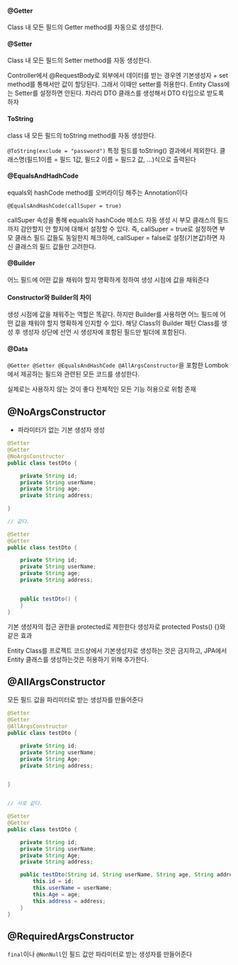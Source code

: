 #### @Getter

Class 내 모든 필드의 Getter method를 자동으로 생성한다.

#### @Setter
Class 내 모든 필드의 Setter method를 자동 생성한다.

Controller에서 @RequestBody로 외부에서 데이터를 받는 경우엔 기본생성자 + set method를 통해서만 값이 할당된다.
그래서 이때만 setter를 허용한다.
Entity Class에는 Setter를 설정하면 안된다.
차라리 DTO 클래스를 생성해서 DTO 타입으로 받도록 하자


#### ToString

class 내 모든 필드의 toString method를 자동 생성한다.

`@ToString(exclude = "password")`
특정 필드를 toString() 결과에서 제외한다.
클래스명(필드1이름 = 필드 1값, 필드2 이름 = 필드2 값, ...)식으로 출력된다

#### @EqualsAndHadhCode

equals외 hashCode method를 오버라이딩 해주는 Annotation이다

`@EqualsAndHashCode(callSuper = true)`

callSuper 속성을 통해 equals와 hashCode 메소드 자동 생성 시 부모 클래스의 필드까지 감안할지 안 할지에 대해서 설정할 수 있다.
즉, callSuper = true로 설정하면 부모 클래스 필드 값들도 동일한지 체크하며, callSuper = false로 설정(기본값)하면 자신 클래스의 필드 값들만 고려한다.

#### @Builder

어느 필드에 어떤 값을 채워야 할지 명확하게 정하여 생성 시점에 값을 채워준다

#### Constructor와 Builder의 차이

생성 시점에 값을 채워주는 역할은 똑같다.
하지만 Builder를 사용하면 어느 필드에 어떤 값을 채워야 할지 명확하게 인지할 수 있다.
해당 Class의 Builder 패턴 Class를 생성 후 생성자 상단에 선언 시 생성자에 포함된 필드만 빌더에 포함된다.

#### @Data

`@Getter @Setter @EqualsAndHashCode @AllArgsConstructor`을 포함한 Lombok에서 제공하는 필드와 관련된 모든 코드를 생성한다.

실제로는 사용하지 않는 것이 좋다
전체적인 모든 기능 허용으로 위험 존재


## @NoArgsConstructor

- 파라미터가 없는 기본 생성자 생성

```java
@Setter
@Getter
@NoArgsConstructor
public class testDto {

    private String id;
    private String userName;
    private String age;
    private String address;
    
}

// 같다.

@Setter
@Getter
public class testDto {

    private String id;
    private String userName;
    private String age;
    private String address;


    public testDto() {
    }
}
```
기본 생성자의 접근 권한을 protected로 제한한다
생성자로 protected Posts() {}와 같은 효과

Entity Class를 프로젝트 코드상에서 기본생성자로 생성하는 것은 금지하고, JPA에서 Entity 클래스를 생성하는것은 허용하기 위해 추가한다.

## @AllArgsConstructor

모든 필드 값을 파리미터로 받는 생성자를 만들어준다

```java
@Setter
@Getter
@AllArgsConstructor
public class testDto {

    private String id;
    private String userName;
    private String Age;
    private String address;


}


// 서로 같다.

@Setter
@Getter
public class testDto {

    private String id;
    private String userName;
    private String Age;
    private String address;

    public testDto(String id, String userName, String age, String address) {
        this.id = id;
        this.userName = userName;
        this.Age = age;
        this.address = address;
    }
}
```

## @RequiredArgsConstructor

`final`이나 `@NonNull`인 필드 값만 파라미터로 받는 생성자를 만들어준다